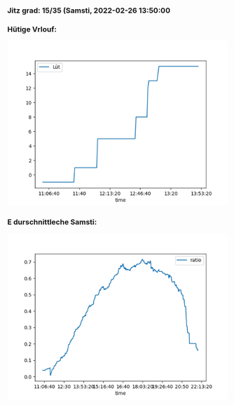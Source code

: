 ### Jitz grad: 15/35 (Samsti, 2022-02-26 13:50:00

### Hütige Vrlouf:
![Graph](Today.png)

### E durschnittleche Samsti:
![Graph](Samsti.png)